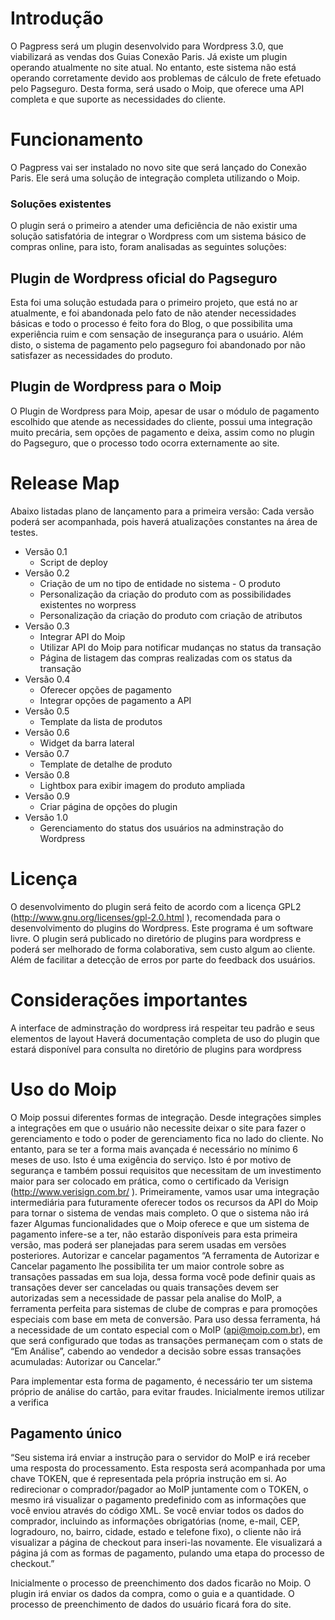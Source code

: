 Introdução
================
O Pagpress será um plugin desenvolvido para Wordpress 3.0, que viabilizará as vendas dos Guias Conexão Paris. Já existe um plugin operando atualmente no site atual. No entanto, este sistema não está operando corretamente devido aos problemas de cálculo de frete efetuado pelo Pagseguro. Desta forma, será usado o Moip, que oferece uma API completa e que suporte as necessidades do cliente.

Funcionamento
================
O Pagpress vai ser instalado no novo site que será lançado do Conexão Paris. Ele será uma solução de integração completa utilizando o Moip.

### Soluções existentes ###

O plugin será o primeiro a atender uma deficiência de não existir uma solução satisfatória de integrar o Wordpress com um sistema básico de compras online, para isto, foram analisadas as seguintes soluções:

Plugin de Wordpress oficial do Pagseguro
-----------------------------------------
Esta foi uma solução estudada para o primeiro projeto, que está no ar atualmente, e foi abandonada pelo fato de não atender necessidades básicas e todo o processo é feito fora do Blog, o que possibilita uma experiência ruim e com sensação de insegurança para o usuário. Além disto, o sistema de pagamento pelo pagseguro foi abandonado por não satisfazer as necessidades do produto.

Plugin de Wordpress para o Moip
-----------------------------------
O Plugin de Wordpress para Moip, apesar de usar o módulo de pagamento escolhido que atende as necessidades do cliente, possui uma integração muito precária, sem opções de pagamento e deixa, assim como no plugin do Pagseguro, que o processo todo ocorra externamente ao site.



Release Map
==========

Abaixo listadas plano de lançamento para a primeira versão:
Cada versão poderá ser acompanhada, pois haverá atualizações constantes na área de testes.

* Versão 0.1
  * Script de deploy
* Versão 0.2
  * Criação de um no tipo de entidade no sistema - O produto
  * Personalização da criação do produto com as possibilidades existentes no worpress
  * Personalização da criação do produto com criação de atributos
* Versão 0.3
  * Integrar API do Moip
  * Utilizar API do Moip para notificar mudanças no status da transação
  * Página de listagem das compras realizadas com os status da transação
* Versão 0.4
  * Oferecer opções de pagamento
  * Integrar opções de pagamento a API
* Versão 0.5
  * Template da lista de produtos
* Versão 0.6
  * Widget da barra lateral
* Versão 0.7
  * Template de detalhe de produto
* Versão 0.8
  * Lightbox para exibir imagem do produto ampliada 
* Versão 0.9
  * Criar página de opções do plugin
* Versão 1.0
  * Gerenciamento do status dos usuários na adminstração do Wordpress

Licença
========
O desenvolvimento do plugin será feito de acordo com a licença GPL2 (http://www.gnu.org/licenses/gpl-2.0.html ), recomendada para o desenvolvimento do plugins do Wordpress.
Este programa é um software livre.
O plugin será publicado no diretório de plugins para wordpress e poderá ser melhorado de forma colaborativa, sem custo algum ao cliente. Além de facilitar a detecção de erros por parte do feedback dos usuários. 

Considerações importantes
============================
A interface de adminstração do wordpress irá respeitar teu padrão e seus elementos de layout
Haverá documentação completa de uso do plugin que estará disponível para consulta no diretório de plugins para wordpress

Uso do Moip
============================
O Moip possui diferentes formas de integração. Desde integrações simples a integrações em que o usuário não necessite deixar o site para fazer o gerenciamento e todo o poder de gerenciamento fica no lado do cliente. No entanto, para se ter a forma mais avançada é necessário no mínimo 6 meses de uso. Isto é uma exigência do serviço. Isto é por motivo de segurança e também possui requisitos que necessitam de um investimento maior para ser colocado em prática, como o certificado da Verisign (http://www.verisign.com.br/ ). Primeiramente, vamos usar uma integração intermediária para futuramente oferecer todos os recursos da API do Moip para tornar o sistema de vendas mais completo.
O que o sistema não irá fazer
Algumas funcionalidades que o Moip oferece e que um sistema de pagamento infere-se a ter, não estarão disponíveis para esta primeira versão, mas poderá ser planejadas para serem usadas em versões posteriores.
Autorizar e cancelar pagamentos
“A ferramenta de Autorizar e Cancelar pagamento lhe possibilita ter um maior controle sobre as transações passadas em sua loja, dessa forma você pode definir quais as transações dever ser canceladas ou quais transações devem ser autorizadas sem a necessidade de passar pela analise do MoIP, a ferramenta perfeita para sistemas de clube de compras e para promoções especiais com base em meta de conversão.
Para uso dessa ferramenta, há a necessidade de um contato especial com o MoIP (api@moip.com.br), em que será configurado que todas as transações permaneçam com o stats de “Em Análise”, cabendo ao vendedor a decisão sobre essas transações acumuladas: Autorizar ou Cancelar.”

Para implementar esta forma de pagamento, é necessário ter um sistema próprio de análise do cartão, para evitar fraudes. Inicialmente iremos utilizar a verifica

Pagamento único
-------------------------------
“Seu sistema irá enviar a instrução para o servidor do MoIP e irá receber uma resposta do processamento. Esta resposta será acompanhada por uma chave TOKEN, que é representada pela própria instrução em si. Ao redirecionar o comprador/pagador ao MoIP juntamente com o TOKEN, o mesmo irá visualizar o pagamento predefinido com as informações que você enviou através do código XML.
Se você enviar todos os dados do comprador, incluindo as informações obrigatórias (nome, e-mail, CEP, logradouro, no, bairro, cidade, estado e telefone fixo), o cliente não irá visualizar a página de checkout para inseri-las novamente. Ele visualizará a página já com as formas de pagamento, pulando uma etapa do processo de checkout.”

Inicialmente o processo de preenchimento dos dados ficarão no Moip. O plugin irá enviar os dados da compra, como o guia e a quantidade. O processo de preenchimento de dados do usuário ficará fora do site.